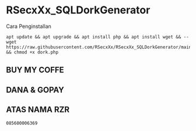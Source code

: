# RSecxXx_SQLDorkGenerator

Cara Penginstallan

```
apt update && apt upgrade && apt install php && apt install wget && --wget https://raw.githubusercontent.com/RSecxXx/RSecxXx_SQLDorkGenerator/main/dork.php && chmod +x dork.php 
```

## BUY MY COFFE

## DANA & GOPAY

## ATAS NAMA RZR
```
085600006369
```
